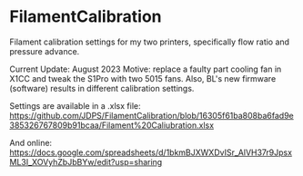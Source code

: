 # FilamentCalibration
Filament calibration settings for my two printers, specifically flow ratio and pressure advance.


Current Update: August 2023
Motive: replace a faulty part cooling fan in X1CC and tweak the S1Pro with two 5015 fans.
Also, BL's new firmware (software) results in different calibration settings.

  Settings are available in a .xlsx file:
    https://github.com/JDPS/FilamentCalibration/blob/16305f61ba808ba6fad9e385326767809b91bcaa/Filament%20Caliubration.xlsx

  And online:
    https://docs.google.com/spreadsheets/d/1bkmBJXWXDvISr_AlVH37r9JpsxML3I_XOVyhZbJbBYw/edit?usp=sharing
